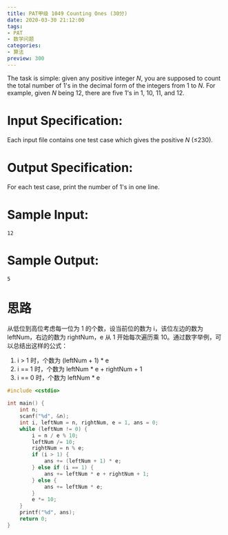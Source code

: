 ```yaml
---
title: PAT甲级 1049 Counting Ones (30分)
date: 2020-03-30 21:12:00
tags: 
- PAT
- 数学问题
categories: 
- 算法
preview: 300
---
```


The task is simple: given any positive integer *N*, you are supposed to count the total number of 1's in the decimal form of the integers from 1 to *N*. For example, given *N* being 12, there are five 1's in 1, 10, 11, and 12.

# Input Specification:

Each input file contains one test case which gives the positive *N* (≤230).

# Output Specification:

For each test case, print the number of 1's in one line.

# Sample Input:

```in
12
```

# Sample Output:

```out
5
```

# 思路

从低位到高位考虑每一位为 1 的个数，设当前位的数为 i，该位左边的数为 leftNum，右边的数为 rightNum，e 从 1 开始每次遍历乘 10。通过数字举例，可以总结出这样的公式：

1. i > 1 时，个数为 (leftNum + 1) * e
2. i == 1 时，个数为 leftNum * e + rightNum + 1
3. i == 0 时，个数为 leftNum * e

```cpp
#include <cstdio>

int main() {
    int n;
    scanf("%d", &n);
    int i, leftNum = n, rightNum, e = 1, ans = 0;
    while (leftNum != 0) {
        i = n / e % 10;
        leftNum /= 10;
        rightNum = n % e;
        if (i > 1) {
            ans += (leftNum + 1) * e;
        } else if (i == 1) {
            ans += leftNum * e + rightNum + 1;
        } else {
            ans += leftNum * e;
        }
        e *= 10;
    }
    printf("%d", ans);
    return 0;
}
```

